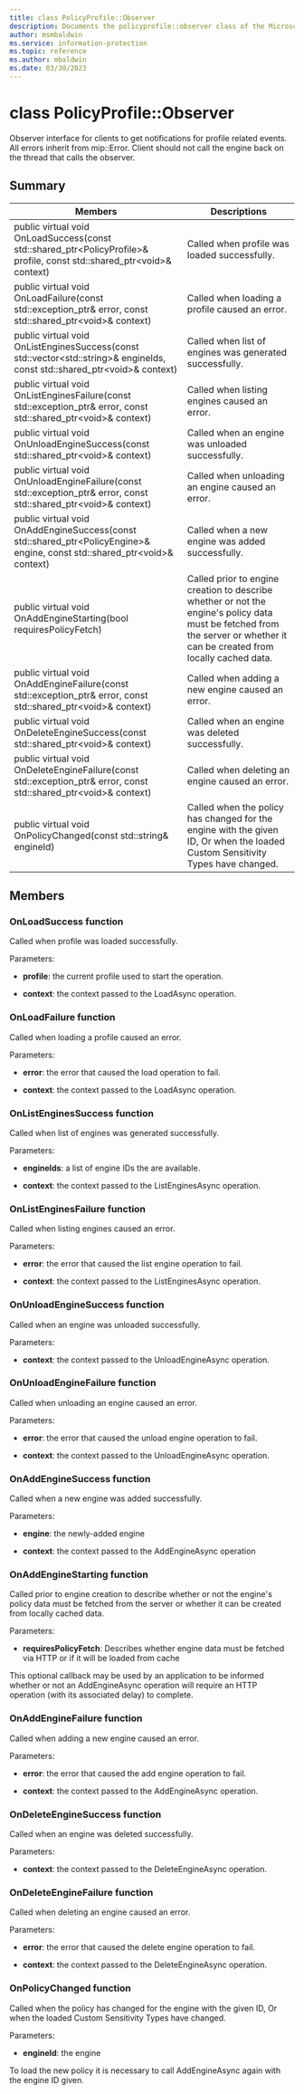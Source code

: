```yaml
---
title: class PolicyProfile::Observer 
description: Documents the policyprofile::observer class of the Microsoft Information Protection (MIP) SDK.
author: msmbaldwin
ms.service: information-protection
ms.topic: reference
ms.author: mbaldwin
ms.date: 03/30/2023
---
```


# class PolicyProfile::Observer 
Observer interface for clients to get notifications for profile related events.
All errors inherit from mip::Error. 
Client should not call the engine back on the thread that calls the observer.
  
## Summary
 Members                        | Descriptions                                
--------------------------------|---------------------------------------------
public virtual void OnLoadSuccess(const std::shared_ptr&lt;PolicyProfile&gt;& profile, const std::shared_ptr&lt;void&gt;& context)  |  Called when profile was loaded successfully.
public virtual void OnLoadFailure(const std::exception_ptr& error, const std::shared_ptr&lt;void&gt;& context)  |  Called when loading a profile caused an error.
public virtual void OnListEnginesSuccess(const std::vector&lt;std::string&gt;& engineIds, const std::shared_ptr&lt;void&gt;& context)  |  Called when list of engines was generated successfully.
public virtual void OnListEnginesFailure(const std::exception_ptr& error, const std::shared_ptr&lt;void&gt;& context)  |  Called when listing engines caused an error.
public virtual void OnUnloadEngineSuccess(const std::shared_ptr&lt;void&gt;& context)  |  Called when an engine was unloaded successfully.
public virtual void OnUnloadEngineFailure(const std::exception_ptr& error, const std::shared_ptr&lt;void&gt;& context)  |  Called when unloading an engine caused an error.
public virtual void OnAddEngineSuccess(const std::shared_ptr&lt;PolicyEngine&gt;& engine, const std::shared_ptr&lt;void&gt;& context)  |  Called when a new engine was added successfully.
public virtual void OnAddEngineStarting(bool requiresPolicyFetch)  |  Called prior to engine creation to describe whether or not the engine's policy data must be fetched from the server or whether it can be created from locally cached data.
public virtual void OnAddEngineFailure(const std::exception_ptr& error, const std::shared_ptr&lt;void&gt;& context)  |  Called when adding a new engine caused an error.
public virtual void OnDeleteEngineSuccess(const std::shared_ptr&lt;void&gt;& context)  |  Called when an engine was deleted successfully.
public virtual void OnDeleteEngineFailure(const std::exception_ptr& error, const std::shared_ptr&lt;void&gt;& context)  |  Called when deleting an engine caused an error.
public virtual void OnPolicyChanged(const std::string& engineId)  |  Called when the policy has changed for the engine with the given ID, Or when the loaded Custom Sensitivity Types have changed.
  
## Members
  
### OnLoadSuccess function
Called when profile was loaded successfully.

Parameters:  
* **profile**: the current profile used to start the operation. 


* **context**: the context passed to the LoadAsync operation.


  
### OnLoadFailure function
Called when loading a profile caused an error.

Parameters:  
* **error**: the error that caused the load operation to fail. 


* **context**: the context passed to the LoadAsync operation.


  
### OnListEnginesSuccess function
Called when list of engines was generated successfully.

Parameters:  
* **engineIds**: a list of engine IDs the are available. 


* **context**: the context passed to the ListEnginesAsync operation.


  
### OnListEnginesFailure function
Called when listing engines caused an error.

Parameters:  
* **error**: the error that caused the list engine operation to fail. 


* **context**: the context passed to the ListEnginesAsync operation.


  
### OnUnloadEngineSuccess function
Called when an engine was unloaded successfully.

Parameters:  
* **context**: the context passed to the UnloadEngineAsync operation.


  
### OnUnloadEngineFailure function
Called when unloading an engine caused an error.

Parameters:  
* **error**: the error that caused the unload engine operation to fail. 


* **context**: the context passed to the UnloadEngineAsync operation.


  
### OnAddEngineSuccess function
Called when a new engine was added successfully.

Parameters:  
* **engine**: the newly-added engine 


* **context**: the context passed to the AddEngineAsync operation


  
### OnAddEngineStarting function
Called prior to engine creation to describe whether or not the engine's policy data must be fetched from the server or whether it can be created from locally cached data.

Parameters:  
* **requiresPolicyFetch**: Describes whether engine data must be fetched via HTTP or if it will be loaded from cache


This optional callback may be used by an application to be informed whether or not an AddEngineAsync operation will require an HTTP operation (with its associated delay) to complete.
  
### OnAddEngineFailure function
Called when adding a new engine caused an error.

Parameters:  
* **error**: the error that caused the add engine operation to fail. 


* **context**: the context passed to the AddEngineAsync operation.


  
### OnDeleteEngineSuccess function
Called when an engine was deleted successfully.

Parameters:  
* **context**: the context passed to the DeleteEngineAsync operation.


  
### OnDeleteEngineFailure function
Called when deleting an engine caused an error.

Parameters:  
* **error**: the error that caused the delete engine operation to fail. 


* **context**: the context passed to the DeleteEngineAsync operation.


  
### OnPolicyChanged function
Called when the policy has changed for the engine with the given ID, Or when the loaded Custom Sensitivity Types have changed.

Parameters:  
* **engineId**: the engine 


To load the new policy it is necessary to call AddEngineAsync again with the engine ID given.